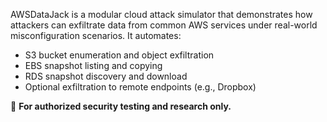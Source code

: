  AWSDataJack is a modular cloud attack simulator that demonstrates how attackers can exfiltrate data from common AWS services under real-world misconfiguration scenarios. It automates:
- S3 bucket enumeration and object exfiltration
- EBS snapshot listing and copying
- RDS snapshot discovery and download
- Optional exfiltration to remote endpoints (e.g., Dropbox)

🛑 **For authorized security testing and research only.**
